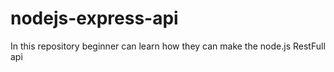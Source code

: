 # nodejs-express-api
In this repository beginner can learn how they can make the node.js RestFull api
